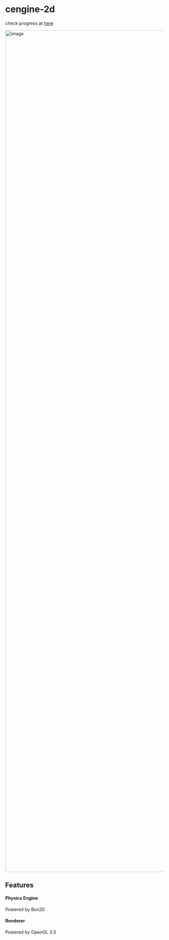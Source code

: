 # cengine-2d

check progress at [here](https://www.youtube.com/playlist?list=PL2dQtIx06FzXMnB5aWsK_OJ6UocCFF-Ga)

<img width="2672" alt="image" src="https://user-images.githubusercontent.com/34552014/215361052-f2e86742-1947-4fc5-b710-a89293f40a1f.png">

## Features

#### Physics Engine
Powered by Box2D

#### Renderer
Powered by OpenGL 3.3
